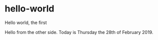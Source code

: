 # hello-world
Hello world, the first

Hello from the other side. 
Today is Thursday the 28th of February 2019. 
